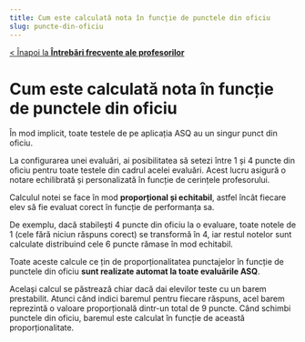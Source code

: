```yaml
---
title: Cum este calculată nota în funcție de punctele din oficiu
slug: puncte-din-oficiu
---
```


[< Înapoi la **Întrebări frecvente ale profesorilor**](/intrebari-frecvente-ale-profesorilor/)

# Cum este calculată nota în funcție de punctele din oficiu

În mod implicit, toate testele de pe aplicația ASQ au un singur punct din oficiu.

La configurarea unei evaluări, ai posibilitatea să setezi între 1 și 4 puncte din oficiu pentru toate testele din cadrul acelei evaluări. Acest lucru asigură o notare echilibrată și personalizată în funcție de cerințele profesorului.

Calculul notei se face în mod **proporțional și echitabil**, astfel încât fiecare elev să fie evaluat corect în funcție de performanța sa.

De exemplu, dacă stabilești 4 puncte din oficiu la o evaluare, toate notele de 1 (cele fără niciun răspuns corect) se transformă în 4, iar restul notelor sunt calculate distribuind cele 6 puncte rămase în mod echitabil.

Toate aceste calcule ce țin de proporționalitatea punctajelor în funcție de punctele din oficiu **sunt realizate automat la toate evaluările ASQ**.

Același calcul se păstrează chiar dacă dai elevilor teste cu un barem prestabilit. Atunci când indici baremul pentru fiecare răspuns, acel barem reprezintă o valoare proporțională dintr-un total de 9 puncte. Când schimbi punctele din oficiu, baremul este calculat în funcție de această proporționalitate.
